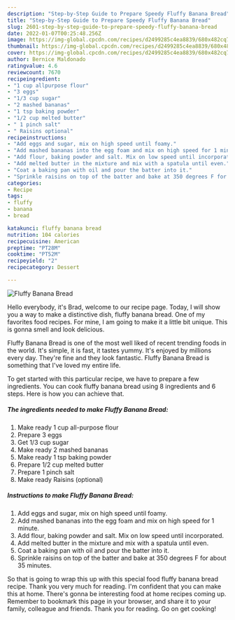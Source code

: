 ```yaml
---
description: "Step-by-Step Guide to Prepare Speedy Fluffy Banana Bread"
title: "Step-by-Step Guide to Prepare Speedy Fluffy Banana Bread"
slug: 2601-step-by-step-guide-to-prepare-speedy-fluffy-banana-bread
date: 2022-01-07T00:25:48.256Z
image: https://img-global.cpcdn.com/recipes/d2499285c4ea8839/680x482cq70/fluffy-banana-bread-recipe-main-photo.jpg
thumbnail: https://img-global.cpcdn.com/recipes/d2499285c4ea8839/680x482cq70/fluffy-banana-bread-recipe-main-photo.jpg
cover: https://img-global.cpcdn.com/recipes/d2499285c4ea8839/680x482cq70/fluffy-banana-bread-recipe-main-photo.jpg
author: Bernice Maldonado
ratingvalue: 4.6
reviewcount: 7670
recipeingredient:
- "1 cup allpurpose flour"
- "3 eggs"
- "1/3 cup sugar"
- "2 mashed bananas"
- "1 tsp baking powder"
- "1/2 cup melted butter"
- " 1 pinch salt"
- " Raisins optional"
recipeinstructions:
- "Add eggs and sugar, mix on high speed until foamy."
- "Add mashed bananas into the egg foam and mix on high speed for 1 minute."
- "Add flour, baking powder and salt. Mix on low speed until incorporated."
- "Add melted butter in the mixture and mix with a spatula until even."
- "Coat a baking pan with oil and pour the batter into it."
- "Sprinkle raisins on top of the batter and bake at 350 degrees F for about 35 minutes."
categories:
- Recipe
tags:
- fluffy
- banana
- bread

katakunci: fluffy banana bread 
nutrition: 104 calories
recipecuisine: American
preptime: "PT28M"
cooktime: "PT52M"
recipeyield: "2"
recipecategory: Dessert

---
```



![Fluffy Banana Bread](https://img-global.cpcdn.com/recipes/d2499285c4ea8839/680x482cq70/fluffy-banana-bread-recipe-main-photo.jpg)

Hello everybody, it's Brad, welcome to our recipe page. Today, I will show you a way to make a distinctive dish, fluffy banana bread. One of my favorites food recipes. For mine, I am going to make it a little bit unique. This is gonna smell and look delicious.

Fluffy Banana Bread is one of the most well liked of recent trending foods in the world. It's simple, it is fast, it tastes yummy. It's enjoyed by millions every day. They're fine and they look fantastic. Fluffy Banana Bread is something that I've loved my entire life.




To get started with this particular recipe, we have to prepare a few ingredients. You can cook fluffy banana bread using 8 ingredients and 6 steps. Here is how you can achieve that.

<!--inarticleads1-->

##### The ingredients needed to make Fluffy Banana Bread:

1. Make ready 1 cup all-purpose flour
1. Prepare 3 eggs
1. Get 1/3 cup sugar
1. Make ready 2 mashed bananas
1. Make ready 1 tsp baking powder
1. Prepare 1/2 cup melted butter
1. Prepare  1 pinch salt
1. Make ready  Raisins (optional)




<!--inarticleads2-->

##### Instructions to make Fluffy Banana Bread:

1. Add eggs and sugar, mix on high speed until foamy.
1. Add mashed bananas into the egg foam and mix on high speed for 1 minute.
1. Add flour, baking powder and salt. Mix on low speed until incorporated.
1. Add melted butter in the mixture and mix with a spatula until even.
1. Coat a baking pan with oil and pour the batter into it.
1. Sprinkle raisins on top of the batter and bake at 350 degrees F for about 35 minutes.




So that is going to wrap this up with this special food fluffy banana bread recipe. Thank you very much for reading. I'm confident that you can make this at home. There's gonna be interesting food at home recipes coming up. Remember to bookmark this page in your browser, and share it to your family, colleague and friends. Thank you for reading. Go on get cooking!
